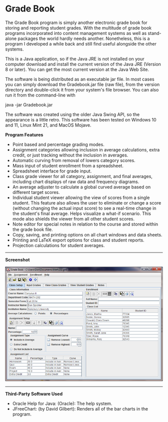 # Grade Book

The Grade Book program is simply another electronic grade book for storing and reporting student grades.  With the multitude of grade book programs incorporated into content management systems as well as stand-alone packages the world hardly needs another.  Nonetheless, this is a program I developed a while back and still find useful alongside the other systems. 

This is a Java application, so if the Java JRE is not installed on your computer download and install the current version of the Java JRE (Version 8 or later). You can get the most current version at the Java Web Site.

The software is being distributed as an executable jar file. In most cases you can simply download the Gradebook.jar file (raw file), from the version directory and double-click it from your system's file browser. You can also run it from the command-line with

java -jar Gradebook.jar

The software was created using the older Java Swing API, so the appearance is a little retro. This software has been tested on Windows 10 and 11, Linux Mint 21, and MacOS Mojave.

**Program Features**

- Point based and percentage grading modes.
- Assignment categories allowing inclusion in average calculations, extra credit, or just tracking without the inclusion in averages.
- Automatic curving from removal of lowers category scores. 
- Mass input of student enrollment from a spreadsheet. 
- Spreadsheet interface for grade input.
- Class grade viewer for all category, assignment, and final averages, including chart displays of raw data and frequency diagrams. 
- An average adjuster to calculate a global curved average based on different target scores. 
- Individual student viewer allowing the view of scores from a single student.  This feature also allows the user to eliminate or change a score (without changing the actual input score) to see a real-time change in the student's final average.  Helps visualize a what-if scenario.  This mode also shields the viewer from all other student scores.
- Note editor for special notes in relation to the course and stored within the grade book file. 
- Copy, saving, and printing options on all chart windows and data sheets.
- Printing and LaTeX export options for class and student reports. 
- Projection calculations for student averages. 

---

**Screenshot**

![Screenshot of program.](/Version_1_2_1/MainWindow.png)

--- 

**Third-Party Software Used**

- Oracle Help for Java: (Oracle): The help system.
- JFreeChart: (by David Gilbert): Renders all of the bar charts in the program.
